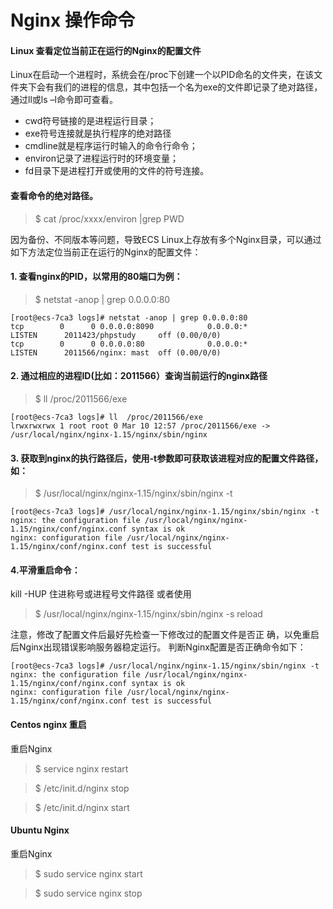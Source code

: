# Nginx 操作命令
#### Linux 查看定位当前正在运行的Nginx的配置文件

Linux在启动一个进程时，系统会在/proc下创建一个以PID命名的文件夹，在该文件夹下会有我们的进程的信息，其中包括一个名为exe的文件即记录了绝对路径，通过ll或ls –l命令即可查看。

* cwd符号链接的是进程运行目录；
* exe符号连接就是执行程序的绝对路径
* cmdline就是程序运行时输入的命令行命令；
* environ记录了进程运行时的环境变量；
* fd目录下是进程打开或使用的文件的符号连接。


#### 查看命令的绝对路径。

>$ cat /proc/xxxx/environ |grep PWD

因为备份、不同版本等问题，导致ECS Linux上存放有多个Nginx目录，可以通过如下方法定位当前正在运行的Nginx的配置文件：

#### 1. 查看nginx的PID，以常用的80端口为例：

>$ netstat -anop | grep 0.0.0.0:80

```angular2html
[root@ecs-7ca3 logs]# netstat -anop | grep 0.0.0.0:80
tcp        0      0 0.0.0.0:8090            0.0.0.0:*               LISTEN      2011423/phpstudy     off (0.00/0/0)
tcp        0      0 0.0.0.0:80              0.0.0.0:*               LISTEN      2011566/nginx: mast  off (0.00/0/0)
```

#### 2. 通过相应的进程ID(比如：2011566）查询当前运行的nginx路径

>$ ll  /proc/2011566/exe
```
[root@ecs-7ca3 logs]# ll  /proc/2011566/exe
lrwxrwxrwx 1 root root 0 Mar 10 12:57 /proc/2011566/exe -> /usr/local/nginx/nginx-1.15/nginx/sbin/nginx
```

#### 3. 获取到nginx的执行路径后，使用-t参数即可获取该进程对应的配置文件路径，如：

>$  /usr/local/nginx/nginx-1.15/nginx/sbin/nginx -t


```gherkin
[root@ecs-7ca3 logs]# /usr/local/nginx/nginx-1.15/nginx/sbin/nginx -t
nginx: the configuration file /usr/local/nginx/nginx-1.15/nginx/conf/nginx.conf syntax is ok
nginx: configuration file /usr/local/nginx/nginx-1.15/nginx/conf/nginx.conf test is successful
```
#### 4.平滑重启命令：
kill -HUP 住进称号或进程号文件路径
或者使用

>$ /usr/local/nginx/nginx-1.15/nginx/sbin/nginx -s reload

注意，修改了配置文件后最好先检查一下修改过的配置文件是否正 确，以免重启后Nginx出现错误影响服务器稳定运行。
判断Nginx配置是否正确命令如下：

```gherkin
[root@ecs-7ca3 logs]# /usr/local/nginx/nginx-1.15/nginx/sbin/nginx -t
nginx: the configuration file /usr/local/nginx/nginx-1.15/nginx/conf/nginx.conf syntax is ok
nginx: configuration file /usr/local/nginx/nginx-1.15/nginx/conf/nginx.conf test is successful
```

#### Centos nginx 重启
重启Nginx

>$ service nginx restart

>$ /etc/init.d/nginx stop

>$ /etc/init.d/nginx start

#### Ubuntu Nginx
重启Nginx
>$ sudo service nginx start

>$ sudo service nginx stop